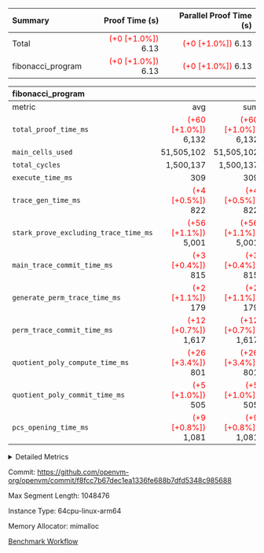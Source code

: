 | Summary | Proof Time (s) | Parallel Proof Time (s) |
|:---|---:|---:|
| Total | <span style='color: red'>(+0 [+1.0%])</span> 6.13 | <span style='color: red'>(+0 [+1.0%])</span> 6.13 |
| fibonacci_program | <span style='color: red'>(+0 [+1.0%])</span> 6.13 | <span style='color: red'>(+0 [+1.0%])</span> 6.13 |


| fibonacci_program |||||
|:---|---:|---:|---:|---:|
|metric|avg|sum|max|min|
| `total_proof_time_ms ` | <span style='color: red'>(+60 [+1.0%])</span> 6,132 | <span style='color: red'>(+60 [+1.0%])</span> 6,132 | <span style='color: red'>(+60 [+1.0%])</span> 6,132 | <span style='color: red'>(+60 [+1.0%])</span> 6,132 |
| `main_cells_used     ` |  51,505,102 |  51,505,102 |  51,505,102 |  51,505,102 |
| `total_cycles        ` |  1,500,137 |  1,500,137 |  1,500,137 |  1,500,137 |
| `execute_time_ms     ` |  309 |  309 |  309 |  309 |
| `trace_gen_time_ms   ` | <span style='color: red'>(+4 [+0.5%])</span> 822 | <span style='color: red'>(+4 [+0.5%])</span> 822 | <span style='color: red'>(+4 [+0.5%])</span> 822 | <span style='color: red'>(+4 [+0.5%])</span> 822 |
| `stark_prove_excluding_trace_time_ms` | <span style='color: red'>(+56 [+1.1%])</span> 5,001 | <span style='color: red'>(+56 [+1.1%])</span> 5,001 | <span style='color: red'>(+56 [+1.1%])</span> 5,001 | <span style='color: red'>(+56 [+1.1%])</span> 5,001 |
| `main_trace_commit_time_ms` | <span style='color: red'>(+3 [+0.4%])</span> 815 | <span style='color: red'>(+3 [+0.4%])</span> 815 | <span style='color: red'>(+3 [+0.4%])</span> 815 | <span style='color: red'>(+3 [+0.4%])</span> 815 |
| `generate_perm_trace_time_ms` | <span style='color: red'>(+2 [+1.1%])</span> 179 | <span style='color: red'>(+2 [+1.1%])</span> 179 | <span style='color: red'>(+2 [+1.1%])</span> 179 | <span style='color: red'>(+2 [+1.1%])</span> 179 |
| `perm_trace_commit_time_ms` | <span style='color: red'>(+12 [+0.7%])</span> 1,617 | <span style='color: red'>(+12 [+0.7%])</span> 1,617 | <span style='color: red'>(+12 [+0.7%])</span> 1,617 | <span style='color: red'>(+12 [+0.7%])</span> 1,617 |
| `quotient_poly_compute_time_ms` | <span style='color: red'>(+26 [+3.4%])</span> 801 | <span style='color: red'>(+26 [+3.4%])</span> 801 | <span style='color: red'>(+26 [+3.4%])</span> 801 | <span style='color: red'>(+26 [+3.4%])</span> 801 |
| `quotient_poly_commit_time_ms` | <span style='color: red'>(+5 [+1.0%])</span> 505 | <span style='color: red'>(+5 [+1.0%])</span> 505 | <span style='color: red'>(+5 [+1.0%])</span> 505 | <span style='color: red'>(+5 [+1.0%])</span> 505 |
| `pcs_opening_time_ms ` | <span style='color: red'>(+9 [+0.8%])</span> 1,081 | <span style='color: red'>(+9 [+0.8%])</span> 1,081 | <span style='color: red'>(+9 [+0.8%])</span> 1,081 | <span style='color: red'>(+9 [+0.8%])</span> 1,081 |



<details>
<summary>Detailed Metrics</summary>

| group | num_segments | keygen_time_ms | commit_exe_time_ms |
| --- | --- | --- | --- |
| fibonacci_program | 1 | 344 | 5 | 

| group | air_name | quotient_deg | interactions | constraints |
| --- | --- | --- | --- | --- |
| fibonacci_program | AccessAdapterAir<16> | 2 | 5 | 14 | 
| fibonacci_program | AccessAdapterAir<2> | 2 | 5 | 14 | 
| fibonacci_program | AccessAdapterAir<32> | 2 | 5 | 14 | 
| fibonacci_program | AccessAdapterAir<4> | 2 | 5 | 14 | 
| fibonacci_program | AccessAdapterAir<64> | 2 | 5 | 14 | 
| fibonacci_program | AccessAdapterAir<8> | 2 | 5 | 14 | 
| fibonacci_program | BitwiseOperationLookupAir<8> | 2 | 2 | 4 | 
| fibonacci_program | MemoryMerkleAir<8> | 2 | 4 | 40 | 
| fibonacci_program | PersistentBoundaryAir<8> | 2 | 3 | 6 | 
| fibonacci_program | PhantomAir | 2 | 3 | 5 | 
| fibonacci_program | Poseidon2PeripheryAir<BabyBearParameters>, 1> | 2 | 1 | 286 | 
| fibonacci_program | ProgramAir | 1 | 1 | 4 | 
| fibonacci_program | RangeTupleCheckerAir<2> | 1 | 1 | 4 | 
| fibonacci_program | VariableRangeCheckerAir | 1 | 1 | 4 | 
| fibonacci_program | VmAirWrapper<Rv32BaseAluAdapterAir, BaseAluCoreAir<4, 8> | 2 | 19 | 43 | 
| fibonacci_program | VmAirWrapper<Rv32BaseAluAdapterAir, LessThanCoreAir<4, 8> | 2 | 17 | 39 | 
| fibonacci_program | VmAirWrapper<Rv32BaseAluAdapterAir, ShiftCoreAir<4, 8> | 2 | 23 | 90 | 
| fibonacci_program | VmAirWrapper<Rv32BranchAdapterAir, BranchEqualCoreAir<4> | 2 | 11 | 25 | 
| fibonacci_program | VmAirWrapper<Rv32BranchAdapterAir, BranchLessThanCoreAir<4, 8> | 2 | 13 | 41 | 
| fibonacci_program | VmAirWrapper<Rv32CondRdWriteAdapterAir, Rv32JalLuiCoreAir> | 2 | 10 | 22 | 
| fibonacci_program | VmAirWrapper<Rv32HintStoreAdapterAir, Rv32HintStoreCoreAir> | 2 | 15 | 17 | 
| fibonacci_program | VmAirWrapper<Rv32JalrAdapterAir, Rv32JalrCoreAir> | 2 | 16 | 20 | 
| fibonacci_program | VmAirWrapper<Rv32LoadStoreAdapterAir, LoadSignExtendCoreAir<4, 8> | 2 | 18 | 33 | 
| fibonacci_program | VmAirWrapper<Rv32LoadStoreAdapterAir, LoadStoreCoreAir<4> | 2 | 17 | 38 | 
| fibonacci_program | VmAirWrapper<Rv32MultAdapterAir, DivRemCoreAir<4, 8> | 2 | 25 | 88 | 
| fibonacci_program | VmAirWrapper<Rv32MultAdapterAir, MulHCoreAir<4, 8> | 2 | 24 | 38 | 
| fibonacci_program | VmAirWrapper<Rv32MultAdapterAir, MultiplicationCoreAir<4, 8> | 2 | 19 | 26 | 
| fibonacci_program | VmAirWrapper<Rv32RdWriteAdapterAir, Rv32AuipcCoreAir> | 2 | 11 | 15 | 
| fibonacci_program | VmConnectorAir | 2 | 3 | 9 | 

| group | air_name | segment | rows | prep_cols | perm_cols | main_cols | cells |
| --- | --- | --- | --- | --- | --- | --- | --- |
| fibonacci_program | AccessAdapterAir<8> | 0 | 64 |  | 24 | 17 | 2,624 | 
| fibonacci_program | BitwiseOperationLookupAir<8> | 0 | 65,536 | 3 | 8 | 2 | 655,360 | 
| fibonacci_program | MemoryMerkleAir<8> | 0 | 512 |  | 20 | 32 | 26,624 | 
| fibonacci_program | PersistentBoundaryAir<8> | 0 | 64 |  | 12 | 20 | 2,048 | 
| fibonacci_program | PhantomAir | 0 | 2 |  | 12 | 6 | 36 | 
| fibonacci_program | Poseidon2PeripheryAir<BabyBearParameters>, 1> | 0 | 256 |  | 8 | 300 | 78,848 | 
| fibonacci_program | ProgramAir | 0 | 4,096 |  | 8 | 10 | 73,728 | 
| fibonacci_program | RangeTupleCheckerAir<2> | 0 | 524,288 | 2 | 8 | 1 | 4,718,592 | 
| fibonacci_program | VariableRangeCheckerAir | 0 | 262,144 | 2 | 8 | 1 | 2,359,296 | 
| fibonacci_program | VmAirWrapper<Rv32BaseAluAdapterAir, BaseAluCoreAir<4, 8> | 0 | 1,048,576 |  | 80 | 36 | 121,634,816 | 
| fibonacci_program | VmAirWrapper<Rv32BaseAluAdapterAir, LessThanCoreAir<4, 8> | 0 | 524,288 |  | 40 | 37 | 40,370,176 | 
| fibonacci_program | VmAirWrapper<Rv32BaseAluAdapterAir, ShiftCoreAir<4, 8> | 0 | 2 |  | 52 | 53 | 210 | 
| fibonacci_program | VmAirWrapper<Rv32BranchAdapterAir, BranchEqualCoreAir<4> | 0 | 262,144 |  | 48 | 26 | 19,398,656 | 
| fibonacci_program | VmAirWrapper<Rv32BranchAdapterAir, BranchLessThanCoreAir<4, 8> | 0 | 8 |  | 56 | 32 | 704 | 
| fibonacci_program | VmAirWrapper<Rv32CondRdWriteAdapterAir, Rv32JalLuiCoreAir> | 0 | 131,072 |  | 44 | 18 | 8,126,464 | 
| fibonacci_program | VmAirWrapper<Rv32HintStoreAdapterAir, Rv32HintStoreCoreAir> | 0 | 4 |  | 36 | 26 | 248 | 
| fibonacci_program | VmAirWrapper<Rv32JalrAdapterAir, Rv32JalrCoreAir> | 0 | 16 |  | 36 | 28 | 1,024 | 
| fibonacci_program | VmAirWrapper<Rv32LoadStoreAdapterAir, LoadStoreCoreAir<4> | 0 | 32 |  | 72 | 40 | 3,584 | 
| fibonacci_program | VmAirWrapper<Rv32RdWriteAdapterAir, Rv32AuipcCoreAir> | 0 | 16 |  | 28 | 21 | 784 | 
| fibonacci_program | VmConnectorAir | 0 | 2 | 1 | 12 | 4 | 32 | 

| group | segment | trace_gen_time_ms | total_proof_time_ms | total_cycles | total_cells | stark_prove_excluding_trace_time_ms | quotient_poly_compute_time_ms | quotient_poly_commit_time_ms | perm_trace_commit_time_ms | pcs_opening_time_ms | main_trace_commit_time_ms | main_cells_used | generate_perm_trace_time_ms | execute_time_ms |
| --- | --- | --- | --- | --- | --- | --- | --- | --- | --- | --- | --- | --- | --- | --- |
| fibonacci_program | 0 | 822 | 6,132 | 1,500,137 | 197,453,854 | 5,001 | 801 | 505 | 1,617 | 1,081 | 815 | 51,505,102 | 179 | 309 | 

</details>


Commit: https://github.com/openvm-org/openvm/commit/f8fcc7b67dec1ea1336fe688b7dfd5348c985688

Max Segment Length: 1048476

Instance Type: 64cpu-linux-arm64

Memory Allocator: mimalloc

[Benchmark Workflow](https://github.com/openvm-org/openvm/actions/runs/12838119580)
